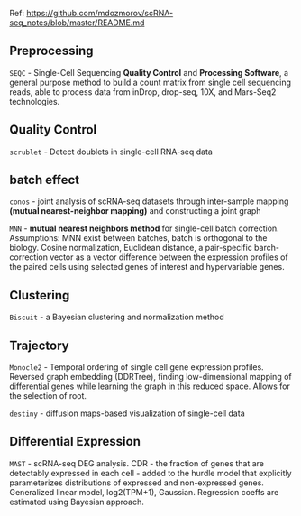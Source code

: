 
Ref: https://github.com/mdozmorov/scRNA-seq_notes/blob/master/README.md

## Preprocessing

`SEQC` - Single-Cell Sequencing **Quality Control** and **Processing Software**, a general purpose method to build a count matrix from single cell sequencing reads, able to process data from inDrop, drop-seq, 10X, and Mars-Seq2 technologies.

## Quality Control

`scrublet` - Detect doublets in single-cell RNA-seq data
 
## batch effect

`conos` - joint analysis of scRNA-seq datasets through inter-sample mapping **(mutual nearest-neighbor mapping)** and constructing a joint graph

`MNN` - **mutual nearest neighbors method** for single-cell batch correction. Assumptions: MNN exist between batches, batch is orthogonal to the biology. Cosine normalization, Euclidean distance, a pair-specific barch-correction vector as a vector difference between the expression profiles of the paired cells using selected genes of interest and hypervariable genes.


## Clustering

`Biscuit` - a Bayesian clustering and normalization method


## Trajectory

`Monocle2` - Temporal ordering of single cell gene expression profiles. Reversed graph embedding (DDRTree), finding low-dimensional mapping of differential genes while learning the graph in this reduced space. Allows for the selection of root.

`destiny` - diffusion maps-based visualization of single-cell data

## Differential Expression

`MAST` - scRNA-seq DEG analysis. CDR - the fraction of genes that are detectably expressed in each cell - added to the hurdle model that explicitly parameterizes distributions of expressed and non-expressed genes. Generalized linear model, log2(TPM+1), Gaussian. Regression coeffs are estimated using Bayesian approach.

 




